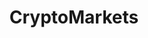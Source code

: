 ---
title: CryptoMarkets
crosslinks:
- CryptoCurrency
- ethtrader
- BitcoinMarkets
- youtubefactsbot
- litecoin
- Bitcoin
- autotldr
- NEO
- ethereum
- CryptoSafety
- KrakenSupport
- u_imguralbumbot
- btc
- youtubot
- bitcoin_uncensored
- ICONOMI
- dogecoin
- Buttcoin
- AMAAggregator
- PoloniexForum
---